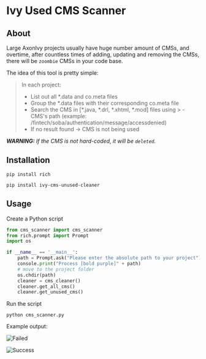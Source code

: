 # Ivy Used CMS Scanner

## About
Large AxonIvy projects usually have huge number amount of CMSs, and overtime, after countless times
of adding, updating and removing the CMSs, there will be `zoombie` CMSs in your code base.

The idea of this tool is pretty simple:

>In each project:
>  - List out all *.data and co.meta files
>  - Group the *.data files with their corresponding co.meta file
>  - Search the CMS in [*.java, *.drl, *.xhtml, *.mod] files using >  - CMS's path (example: /fintech/soba/authentication/message/accessdenied)
>  - If no result found -> CMS is not being used

_**WARNING:** If the CMS is not hard-coded, it will be `deleted`._

## Installation
`pip install rich`

`pip install ivy-cms-unused-cleaner`

## Usage

Create a Python script

```python
from cms_scanner import cms_scanner
from rich.prompt import Prompt
import os

if __name__ == '__main__':
    path = Prompt.ask("Please enter the absolute path to your project")
    console.print("Process [bold purple]" + path)
    # move to the project folder
    os.chdir(path)
    cleaner = cms_cleaner()
    cleaner.get_all_cms()
    cleaner.get_unused_cms()
```

Run the script

`python cms_scanner.py`

Example output:

![Failed](./images/delete_cms_failed.jpg)

![Success](./images/delete_cms_success.jpg)
